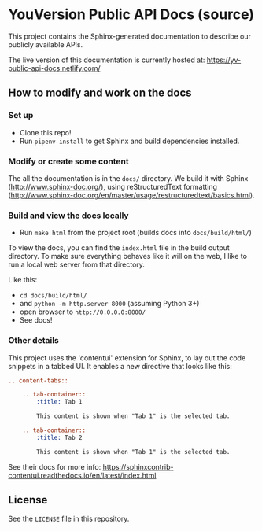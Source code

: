 # YouVersion Public API Docs (source)

This project contains the Sphinx-generated documentation to describe our
publicly available APIs.

The live version of this documentation is currently hosted at: https://yv-public-api-docs.netlify.com/

## How to modify and work on the docs

### Set up

- Clone this repo!
- Run `pipenv install` to get Sphinx and build dependencies installed.

### Modify or create some content

The all the documentation is in the `docs/` directory. We build it with
Sphinx (http://www.sphinx-doc.org/), using reStructuredText formatting (http://www.sphinx-doc.org/en/master/usage/restructuredtext/basics.html).

### Build and view the docs locally

- Run `make html` from the project root (builds docs into `docs/build/html/`)

To view the docs, you can find the `index.html` file in the
build output directory. To make sure everything behaves like
it will on the web, I like to run a local web server from
that directory.

Like this:

- `cd docs/build/html/`
- and `python -m http.server 8000` (assuming Python 3+)
- open browser to `http://0.0.0.0:8000/`
- See docs!

### Other details

This project uses the 'contentui' extension for Sphinx, to lay out the
code snippets in a tabbed UI. It enables a new directive that looks like this:

```rst
.. content-tabs::

    .. tab-container::
        :title: Tab 1

        This content is shown when "Tab 1" is the selected tab.

    .. tab-container::
        :title: Tab 2

        This content is shown when "Tab 1" is the selected tab.
```

See their docs for more info: https://sphinxcontrib-contentui.readthedocs.io/en/latest/index.html

## License

See the `LICENSE` file in this repository.